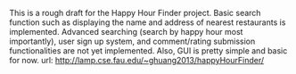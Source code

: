 This is a rough draft for the Happy Hour Finder project.
Basic search function such as displaying the name and address of nearest restaurants is implemented. 
Advanced searching (search by happy hour most importantly), user sign up system, and comment/rating submission functionalities are not yet implemented.
Also, GUI is pretty simple and basic for now.
url: http://lamp.cse.fau.edu/~ghuang2013/happyHourFinder/

